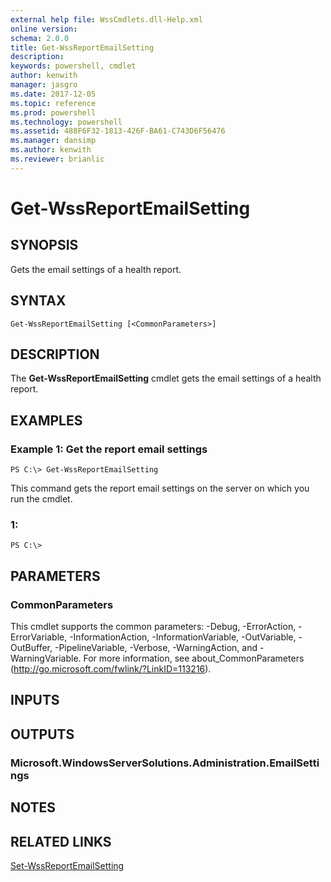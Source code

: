 ```yaml
---
external help file: WssCmdlets.dll-Help.xml
online version: 
schema: 2.0.0
title: Get-WssReportEmailSetting
description: 
keywords: powershell, cmdlet
author: kenwith
manager: jasgro
ms.date: 2017-12-05
ms.topic: reference
ms.prod: powershell
ms.technology: powershell
ms.assetid: 488F6F32-1813-426F-BA61-C743D6F56476
ms.manager: dansimp
ms.author: kenwith
ms.reviewer: brianlic
---
```


# Get-WssReportEmailSetting

## SYNOPSIS
Gets the email settings of a health report.

## SYNTAX

```
Get-WssReportEmailSetting [<CommonParameters>]
```

## DESCRIPTION
The **Get-WssReportEmailSetting** cmdlet gets the email settings of a health report.

## EXAMPLES

### Example 1: Get the report email settings
```
PS C:\> Get-WssReportEmailSetting
```

This command gets the report email settings on the server on which you run the cmdlet.

### 1:
```
PS C:\>
```

## PARAMETERS

### CommonParameters
This cmdlet supports the common parameters: -Debug, -ErrorAction, -ErrorVariable, -InformationAction, -InformationVariable, -OutVariable, -OutBuffer, -PipelineVariable, -Verbose, -WarningAction, and -WarningVariable. For more information, see about_CommonParameters (http://go.microsoft.com/fwlink/?LinkID=113216).

## INPUTS

## OUTPUTS

### Microsoft.WindowsServerSolutions.Administration.EmailSettings

## NOTES

## RELATED LINKS

[Set-WssReportEmailSetting](./Set-WssReportEmailSetting.md)

